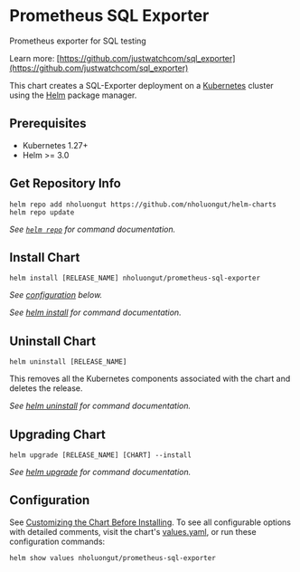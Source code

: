 # Prometheus SQL Exporter

Prometheus exporter for SQL testing

Learn more: [https://github.com/justwatchcom/sql_exporter](https://github.com/justwatchcom/sql_exporter)

This chart creates a SQL-Exporter deployment on a [Kubernetes](http://kubernetes.io) cluster using the [Helm](https://helm.sh) package manager.

## Prerequisites

- Kubernetes 1.27+
- Helm >= 3.0

## Get Repository Info

```console
helm repo add nholuongut https://github.com/nholuongut/helm-charts
helm repo update
```

_See [`helm repo`](https://helm.sh/docs/helm/helm_repo/) for command documentation._

## Install Chart

```console
helm install [RELEASE_NAME] nholuongut/prometheus-sql-exporter
```

_See [configuration](#configuration) below._

_See [helm install](https://helm.sh/docs/helm/helm_install/) for command documentation._

## Uninstall Chart

```console
helm uninstall [RELEASE_NAME]
```

This removes all the Kubernetes components associated with the chart and deletes the release.

_See [helm uninstall](https://helm.sh/docs/helm/helm_uninstall/) for command documentation._

## Upgrading Chart

```console
helm upgrade [RELEASE_NAME] [CHART] --install
```

_See [helm upgrade](https://helm.sh/docs/helm/helm_upgrade/) for command documentation._

## Configuration

See [Customizing the Chart Before Installing](https://helm.sh/docs/intro/using_helm/#customizing-the-chart-before-installing). To see all configurable options with detailed comments, visit the chart's [values.yaml](./values.yaml), or run these configuration commands:

```console
helm show values nholuongut/prometheus-sql-exporter
```

